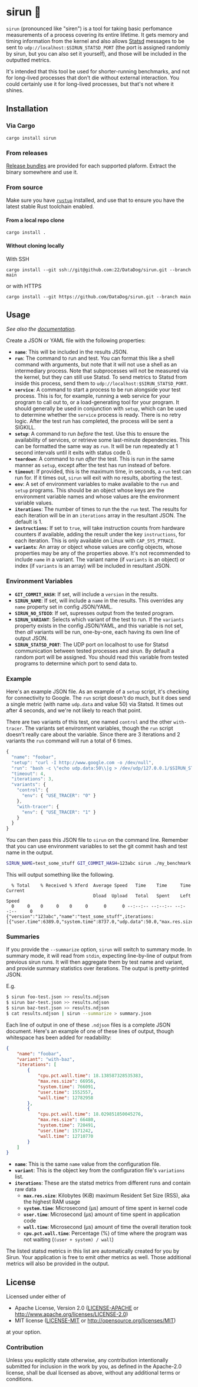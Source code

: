 # sirun 🚨

`sirun` (pronounced like "siren") is a tool for taking basic perfomance
measurements of a process covering its entire lifetime. It gets memory and
timing information from the kernel and also allows
[Statsd](https://github.com/statsd/statsd#usage) messages to be sent to
`udp://localhost:$SIRUN_STATSD_PORT` (the port is assigned randomly by sirun,
but you can also set it yourself), and those will be included in the outputted
metrics.

It's intended that this tool be used for shorter-running benchmarks, and not for
long-lived processes that don't die without external interaction. You could
certainly use it for long-lived processes, but that's not where it shines.

## Installation

### Via Cargo

`cargo install sirun`

### From releases

[Release bundles](https://github.com/DataDog/sirun/releases) are provided for
each supported plaform. Extract the binary somewhere and use it.

### From source

Make sure you have [`rustup`](https://rustup.rs/) installed, and use that to
ensure you have the latest stable Rust toolchain enabled.

#### From a local repo clone

`cargo install .`

#### Without cloning locally

With SSH

`cargo install --git ssh://git@github.com:22/DataDog/sirun.git --branch main`

or with HTTPS

`cargo install --git https://github.com/DataDog/sirun.git --branch main`

## Usage

_See also the [documentation](https://docs.rs/sirun/latest/)._

Create a JSON or YAML file with the following properties:

* **`name`**: This will be included in the results JSON.
* **`run`**: The command to run and test. You can format this like a shell
  command with arguments, but note that it will not use a shell as an
  intermediary process. Note that subprocesses will not be measured via the
  kernel, but they can still use Statsd. To send metrics to Statsd from inside
  this process, send them to `udp://localhost:$SIRUN_STATSD_PORT`.
* **`service`**: A command to start a process to be run alongside your test
  process. This is for, for example, running a web service for your program to
  call out to, or a load-generating tool for your program. It should generally
  be used in conjunction with `setup`, which can be used to determine whether
  the `service` process is ready. There is no retry logic. After the test run
  has completed, the process will be sent a SIGKILL.
* **`setup`**: A command to run _before_ the test. Use this to ensure the
  availability of services, or retrieve some last-minute dependencies. This can
  be formatted the same way as `run`. It will be run repeatedly at 1 second
  intervals until it exits with status code 0.
* **`teardown`**: A command to run _after_ the test. This is run in the same
  manner as `setup`, except after the test has run instead of before.
* **`timeout`**: If provided, this is the maximum time, in seconds, a `run` test
  can run for. If it times out, `sirun` will exit with no results, aborting the
  test.
* **`env`**: A set of environment variables to make available to the `run` and
  `setup` programs. This should be an object whose keys are the environment
  variable names and whose values are the environment variable values.
* **`iterations`**: The number of times to run the the `run` test. The results
  for each iteration will be in an `iterations` array in the resultant JSON. The
  default is 1.
* **`instructions`**: If set to `true`, will take instruction counts from
  hardware counters if available, adding the result under the key
  `instructions`, for each iteration. This is only available on Linux with
  `CAP_SYS_PTRACE`.
* **`variants`**: An array or object whose values are config objects, whose
  properties may be any of the properties above. It's not recommended to include
  `name` in a variant. The variant name (if `variants` is an object) or index
  (if `variants` is an array) will be included in resultant JSON.

### Environment Variables

* **`GIT_COMMIT_HASH`**: If set, will include a `version` in the
  results.
* **`SIRUN_NAME`**: If set, will include a `name` in the results. This overrides
  any `name` property set in config JSON/YAML.
* **`SIRUN_NO_STDIO`**: If set, supresses output from the tested program.
* **`SIRUN_VARIANT`**: Selects which variant of the test to run. If the
  `variants` property exists in the config JSON/YAML, and this variable is not
  set, then _all_ variants will be run, one-by-one, each having its own line of
  output JSON.
* **`SIRUN_STATSD_PORT`**: The UDP port on localhost to use for Statsd
  communication between tested processes and sirun. By default a random port
  will be assigned. You should read this variable from tested programs to
  determine which port to send data to.

### Example

Here's an example JSON file. As an example of a `setup` script, it's checking for
connectivity to Google. The `run` script doesn't do much, but it does send a
single metric (with name `udp.data` and value 50) via Statsd. It times out after
4 seconds, and we're not likely to reach that point.

There are two variants of this test, one named `control` and the other `with-tracer`.
The variants set environment variables, though the `run` script doesn't really care
about the variable. Since there are 3 iterations and 2 variants the `run` command will
run a total of 6 times.

```js
{
  "name": "foobar",
  "setup": "curl -I http://www.google.com -o /dev/null",
  "run": "bash -c \"echo udp.data:50\\|g > /dev/udp/127.0.0.1/$SIRUN_STATSD_PORT\"",
  "timeout": 4,
  "iterations": 3,
  "variants": {
    "control": {
      "env": { "USE_TRACER": "0" }
    },
    "with-tracer": {
      "env": { "USE_TRACER": "1" }
    }
  }
}
```

You can then pass this JSON file to `sirun` on the command line. Remember that
you can use environment variables to set the git commit hash and test name in
the output.

```sh
SIRUN_NAME=test_some_stuff GIT_COMMIT_HASH=123abc sirun ./my_benchmark.json
```

This will output something like the following.

```
  % Total    % Received % Xferd  Average Speed   Time    Time     Time  Current
                                 Dload  Upload   Total   Spent    Left  Speed
  0     0    0     0    0     0      0      0 --:--:-- --:--:-- --:--:--     0
{"version":"123abc","name":"test_some_stuff",iterations:[{"user.time":6389.0,"system.time":8737.0,"udp.data":50.0,"max.res.size":2240512.0}]}
```

### Summaries

If you provide the `--summarize` option, `sirun` will switch to summary mode. In
summary mode, it will read from `stdin`, expecting line-by-line of output from
previous sirun runs. It will then aggregate them by test name and variant, and
provide summary statistics over iterations. The output is pretty-printed JSON.

E.g.

```bash
$ sirun foo-test.json >> results.ndjson
$ sirun bar-test.json >> results.ndjson
$ sirun baz-test.json >> results.ndjson
$ cat results.ndjson | sirun --summarize > summary.json
```

Each line of output in one of these `.ndjson` files is a complete JSON document.
Here's an example of one of these lines of output, though whitespace has been added for readability:

```json
{
    "name": "foobar",
    "variant": "with-baz",
    "iterations": [
        {
            "cpu.pct.wall.time": 18.138587328535383,
            "max.res.size": 66956,
            "system.time": 766091,
            "user.time": 1552557,
            "wall.time": 12782958
        },
        {
            "cpu.pct.wall.time": 18.029851850045276,
            "max.res.size": 66480,
            "system.time": 720491,
            "user.time": 1571242,
            "wall.time": 12710770
        }
    ]
}
```

- **`name`**: This is the same `name` value from the configuration file.
- **`variant`**: This is the object key from the configuration file's `variations` list.
- **`iterations`**: These are the statsd metrics from different runs and contain raw data
  - **`max.res.size`**: Kilobytes (KiB) maximum Resident Set Size (RSS), aka the highest RAM usage
  - **`system.time`**: Microsecond (μs) amount of time spent in kernel code
  - **`user.time`**: Microsecond (μs) amount of time spent in application code
  - **`wall.time`**: Microsecond (μs) amount of time the overall iteration took
  - **`cpu.pct.wall.time`**: Percentage (%) of time where the program was not waiting (`(user + system) / wall`)

The listed statsd metrics in this list are automatically created for you by Sirun.
Your application is free to emit other metrics as well.
Those additional metrics will also be provided in the output.

## License

Licensed under either of

 * Apache License, Version 2.0 ([LICENSE-APACHE](LICENSE-APACHE) or http://www.apache.org/licenses/LICENSE-2.0)
 * MIT license ([LICENSE-MIT](LICENSE-MIT) or http://opensource.org/licenses/MIT)

at your option.

### Contribution

Unless you explicitly state otherwise, any contribution intentionally submitted
for inclusion in the work by you, as defined in the Apache-2.0 license, shall be
dual licensed as above, without any additional terms or conditions.
